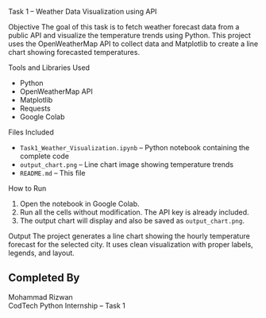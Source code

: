Task 1 – Weather Data Visualization using API

Objective
The goal of this task is to fetch weather forecast data from a public API and visualize the temperature trends using Python. This project uses the OpenWeatherMap API to collect data and Matplotlib to create a line chart showing forecasted temperatures.

Tools and Libraries Used
- Python
- OpenWeatherMap API
- Matplotlib
- Requests
- Google Colab

Files Included
- `Task1_Weather_Visualization.ipynb` – Python notebook containing the complete code
- `output_chart.png` – Line chart image showing temperature trends
- `README.md` – This file

 How to Run
1. Open the notebook in Google Colab.
2. Run all the cells without modification. The API key is already included.
3. The output chart will display and also be saved as `output_chart.png`.

Output
The project generates a line chart showing the hourly temperature forecast for the selected city. It uses clean visualization with proper labels, legends, and layout.

## Completed By
Mohammad Rizwan  
CodTech Python Internship – Task 1
